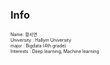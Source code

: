 ### Info

<span style="font-size:50%">Name: 황서연 </span>    
<span style="font-size:50%">University : Hallym University</span>   
<span style="font-size:50%">major : Bigdata (4th grade)</span>   
<span style="font-size:50%">Interests : Deep learning, Machine learning</span>   

